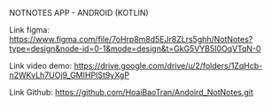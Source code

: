 NOTNOTES APP - ANDROID (KOTLIN)

Link figma:
https://www.figma.com/file/7oHrp8m8d5EJr8ZLrs5ghh/NotNotes?type=design&node-id=0-1&mode=design&t=GkG5VYB5I0OqVTqN-0

Link video demo:
https://drive.google.com/drive/u/2/folders/1ZqHcb-n2WKvLh7UOj9_GMIHPISt9yXgP

Link Github:
https://github.com/HoaiBaoTran/Andoird_NotNotes.git